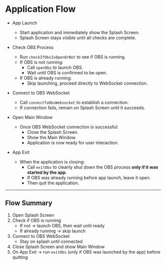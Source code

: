 # Application Flow

- App Launch
  - Start application and immediately show the Splash Screen.
  - Splash Screen stays visible until all checks are complete.

- Check OBS Process
  - Run `checkIfObsIsOpenOrNot` to see if OBS is running.
  - If OBS is not running:
    - Call `openObs` to launch OBS.
    - Wait until OBS is confirmed to be open.
  - If OBS is already running:
    - Skip launching, proceed directly to WebSocket connection.

- Connect to OBS WebSocket
  - Call `connectToObsWebsocket` to establish a connection.
  - If connection fails, remain on Splash Screen until it succeeds.

- Open Main Window
  - Once OBS WebSocket connection is successful:
    - Close the Splash Screen.
    - Show the Main Window.
    - Application is now ready for user interaction.

- App Exit
  - When the application is closing:
    - Call `exitObs` to cleanly shut down the OBS process **only if it was started by the app**.
    - If OBS was already running before app launch, leave it open.
    - Then quit the application.

---

## Flow Summary
1. Open Splash Screen  
2. Check if OBS is running  
   - If not → launch OBS, then wait until ready  
   - If already running → skip launch  
3. Connect to OBS WebSocket  
   - Stay on splash until connected  
4. Close Splash Screen and show Main Window  
5. On App Exit → run `exitObs` (only if OBS was launched by the app) before quitting